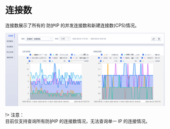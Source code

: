 # 连接数

连接数展示了所有的 防护IP 的并发连接数和新建连接数(CPS)情况。

![concurrent_conn_img_1.png](/images/concurrent_conn_img_1.png)

!> 注意：  
目前仅支持查询所有防护IP 的连接数情况，无法查询单一 IP 的连接情况。
